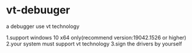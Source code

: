 # vt-debuuger
a debugger use vt technology

1.support windows 10 x64 only(recommend version:19042.1526 or higher)
2.your system must support vt technology
3.sign the drivers by yourself
